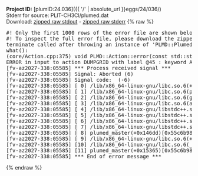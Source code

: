 **Project ID:** [plumID:24.036]({{ '/' | absolute_url }}eggs/24/036/)  
Stderr for source:  PLIT-CH3Cl/plumed.dat   
Download: [zipped raw stdout](plumed.dat.plumed_master.stdout.txt.zip) - [zipped raw stderr](plumed.dat.plumed_master.stderr.txt.zip) 
{% raw %}
<pre>
#! Only the first 1000 rows of the error file are shown below
#! To inspect the full error file, please download the zipped raw stderr file above
terminate called after throwing an instance of 'PLMD::Plumed::ExceptionError'
what():
(core/Action.cpp:375) void PLMD::Action::error(const std::string&) const
ERROR in input to action DUMPGRID with label @45 : keyword ARG is compulsory for this action
[fv-az2027-338:05585] *** Process received signal ***
[fv-az2027-338:05585] Signal: Aborted (6)
[fv-az2027-338:05585] Signal code:  (-6)
[fv-az2027-338:05585] [ 0] /lib/x86_64-linux-gnu/libc.so.6(+0x45330)[0x7ff184645330]
[fv-az2027-338:05585] [ 1] /lib/x86_64-linux-gnu/libc.so.6(pthread_kill+0x11c)[0x7ff18469eb2c]
[fv-az2027-338:05585] [ 2] /lib/x86_64-linux-gnu/libc.so.6(gsignal+0x1e)[0x7ff18464527e]
[fv-az2027-338:05585] [ 3] /lib/x86_64-linux-gnu/libc.so.6(abort+0xdf)[0x7ff1846288ff]
[fv-az2027-338:05585] [ 4] /lib/x86_64-linux-gnu/libstdc++.so.6(+0xa5ff5)[0x7ff184aa5ff5]
[fv-az2027-338:05585] [ 5] /lib/x86_64-linux-gnu/libstdc++.so.6(+0xbb0da)[0x7ff184abb0da]
[fv-az2027-338:05585] [ 6] /lib/x86_64-linux-gnu/libstdc++.so.6(_ZSt10unexpectedv+0x0)[0x7ff184aa5a55]
[fv-az2027-338:05585] [ 7] /lib/x86_64-linux-gnu/libstdc++.so.6(+0xa5a6f)[0x7ff184aa5a6f]
[fv-az2027-338:05585] [ 8] plumed_master(+0x146dd)[0x55c6b98d46dd]
[fv-az2027-338:05585] [ 9] /lib/x86_64-linux-gnu/libc.so.6(+0x2a1ca)[0x7ff18462a1ca]
[fv-az2027-338:05585] [10] /lib/x86_64-linux-gnu/libc.so.6(__libc_start_main+0x8b)[0x7ff18462a28b]
[fv-az2027-338:05585] [11] plumed_master(+0x15365)[0x55c6b98d5365]
[fv-az2027-338:05585] *** End of error message ***
</pre>
{% endraw %}
